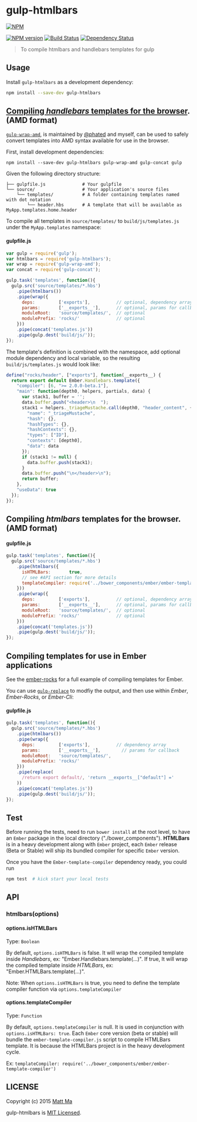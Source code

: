 # gulp-htmlbars

[![NPM][npm-badge-image]][npm-badge-url]

[![NPM version][npm-image]][npm-url]   [![Build Status][travis-image]][travis-url]   [![Dependency Status][dependency-image]][dependency-url]

> To compile htmlbars and handlebars templates for gulp

## Usage

Install `gulp-htmlbars` as a development dependency:

```bash
npm install --save-dev gulp-htmlbars
```

## [Compiling *handlebars* templates for the browser](examples/amd). (**AMD format**)

[`gulp-wrap-amd`](https://github.com/phated/gulp-wrap-amd.git), is maintained by [@phated](blaine@iceddev.com) and myself, can be used to safely convert templates into AMD syntax available for use in the browser.

First, install development dependencies:

```shell
npm install --save-dev gulp-htmlbars gulp-wrap-amd gulp-concat gulp
```

Given the following directory structure:

```
├── gulpfile.js              # Your gulpfile
└── source/                  # Your application's source files
    └── templates/           # A folder containing templates named with dot notation
        └── header.hbs       # A template that will be available as MyApp.templates.home.header
```

To compile all templates in `source/templates/` to `build/js/templates.js` under the `MyApp.templates` namespace:

#### gulpfile.js

```js
var gulp = require('gulp');
var htmlbars = require('gulp-htmlbars');
var wrap = require('gulp-wrap-amd');
var concat = require('gulp-concat');

gulp.task('templates', function(){
  gulp.src('source/templates/*.hbs')
    .pipe(htmlbars())
    .pipe(wrap({
      deps:         ['exports'],          // optional, dependency array
      params:       ['__exports__'],      // optional, params for callback
      moduleRoot:   'source/templates/',  // optional
      modulePrefix: 'rocks/'              // optional
    }))
    .pipe(concat('templates.js'))
    .pipe(gulp.dest('build/js/'));
});
```

The template's definition is combined with the namespace, add optional module dependency and local variable, so the resulting `build/js/templates.js` would look like:

```js
define("rocks/header", ["exports"], function(__exports__) {
  return export default Ember.Handlebars.template({
    "compiler": [6, ">= 2.0.0-beta.1"],
    "main": function(depth0, helpers, partials, data) {
      var stack1, buffer = '';
      data.buffer.push("<header>\n  ");
      stack1 = helpers._triageMustache.call(depth0, "header_content", {
        "name": "_triageMustache",
        "hash": {},
        "hashTypes": {},
        "hashContexts": {},
        "types": ["ID"],
        "contexts": [depth0],
        "data": data
      });
      if (stack1 != null) {
        data.buffer.push(stack1);
      }
      data.buffer.push("\n</header>\n");
      return buffer;
    },
    "useData": true
  });
});
```

## Compiling *htmlbars* templates for the browser. (**AMD format**)

#### gulpfile.js

```js
gulp.task('templates', function(){
  gulp.src('source/templates/*.hbs')
    .pipe(htmlbars({
      isHTMLBars:       true,
      // see #API section for more details
      templateCompiler: require('../bower_components/ember/ember-template-compiler')
    }))
    .pipe(wrap({
      deps:         ['exports'],          // optional, dependency array
      params:       ['__exports__'],      // optional, params for callback
      moduleRoot:   'source/templates/',  // optional
      modulePrefix: 'rocks/'              // optional
    }))
    .pipe(concat('templates.js'))
    .pipe(gulp.dest('build/js/'));
});
```

## Compiling templates for use in Ember applications

See the [ember-rocks](https://github.com/mattma/ember-rocks) for a full example of compiling templates for Ember.

You can use [`gulp-replace`](https://www.npmjs.com/package/gulp-replace) to modfiy the output, and then use within *Ember*, *Ember-Rocks*, or *Ember-Cli*:

#### gulpfile.js

```js
gulp.task('templates', function(){
  gulp.src('source/templates/*.hbs')
    .pipe(htmlbars())
    .pipe(wrap({
      deps:         ['exports'],          // dependency array
      params:       ['__exports__'],        // params for callback
      moduleRoot:   'source/templates/',
      modulePrefix: 'rocks/'
    }))
    .pipe(replace(
      /return export default/, 'return __exports__["default"] ='
    ))
    .pipe(concat('templates.js'))
    .pipe(gulp.dest('build/js/'));
});
```

## Test

Before running the tests, need to run `bower install` at the root level, to have an `Ember` package in the local directory ("./bower_components").
**HTMLBars** is in a heavy development along with `Ember` project, each `Ember` release (Beta or Stable) will ship its bundled compiler for specific `Ember` version.

Once you have the `Ember-template-compiler` dependency ready, you could run

```bash
npm test  # kick start your local tests
```

## API

### htmlbars(options)

#### options.isHTMLBars
Type: `Boolean`

By default, `options.isHTMLBars` is false. It will wrap the compiled template inside *Handlebars*, ex: "Ember.Handlebars.template(...)". If true,
It will wrap the compiled template inside *HTMLBars*, ex: "Ember.HTMLBars.template(...)".

Note: When `options.isHTMLBars` is true, you need to define the template compiler function via `options.templateCompiler`

#### options.templateCompiler
Type: `Function`

By default, `options.templateCompiler` is null. It is used in conjunction with `options.isHTMLBars: true`. Each `Ember` core version (beta or stable)
will bundle the `ember-template-compiler.js` script to compile HTMLBars template. It is because the HTMLBars project is in the heavy development cycle.

Ex: `templateCompiler: require('../bower_components/ember/ember-template-compiler')`


## LICENSE

Copyright (c) 2015 [Matt Ma](http://mattmadesign.com)

gulp-htmlbars is [MIT Licensed](./LICENSE.md).

[npm-badge-url]: https://nodei.co/npm/gulp-htmlbars/
[npm-badge-image]: https://nodei.co/npm/gulp-htmlbars.png

[npm-url]: https://www.npmjs.org/package/gulp-htmlbars
[npm-image]: http://img.shields.io/npm/v/npm.svg

[travis-image]: https://travis-ci.org/mattma/gulp-htmlbars.svg
[travis-url]: https://travis-ci.org/mattma/gulp-htmlbars

[dependency-image]: http://img.shields.io/david/strongloop/express.svg
[dependency-url]: https://david-dm.org/mattma/gulp-htmlbars
